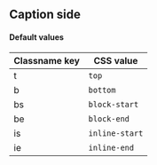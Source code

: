 ## Caption side


<!-- <values.captionSide> -->
#### Default values
|Classname key|CSS value         |
|-------------|------------------|
|t            |```top```         |
|b            |```bottom```      |
|bs           |```block-start``` |
|be           |```block-end```   |
|is           |```inline-start```|
|ie           |```inline-end```  |

<!-- </values.captionSide> -->

<!-- <variants.captionSide> -->

<!-- </variants.captionSide> -->